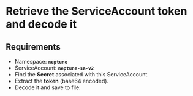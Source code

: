 # Retrieve the ServiceAccount token and decode it

## Requirements
- Namespace: **`neptune`**
- ServiceAccount: **`neptune-sa-v2`**
- Find the **Secret** associated with this ServiceAccount.
- Extract the **token** (base64 encoded).
- Decode it and save to file:
